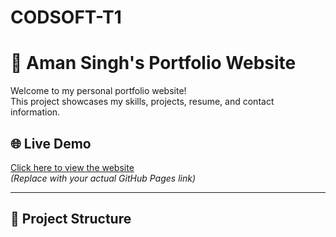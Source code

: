 # CODSOFT-T1
# 💼 Aman Singh's Portfolio Website

Welcome to my personal portfolio website!  
This project showcases my skills, projects, resume, and contact information.

## 🌐 Live Demo

[Click here to view the website](https://yourusername.github.io/portfolio)  
*(Replace with your actual GitHub Pages link)*

---

## 📂 Project Structure


